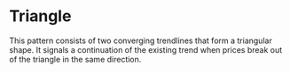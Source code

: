 # Triangle
This pattern consists of two converging trendlines that form a triangular shape. It signals a continuation of the existing trend when prices break out of the triangle in the same direction.